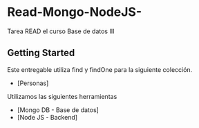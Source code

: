 # Read-Mongo-NodeJS-

Tarea READ el curso Base de datos III

## Getting Started

Este entregable utiliza find y findOne para la siguiente colección.

- [Personas]

Utilizamos las siguientes herramientas

- [Mongo DB - Base de datos]
- [Node JS - Backend]